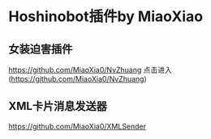 # Hoshinobot插件by MiaoXiao
## 女装迫害插件
<https://github.com/MiaoXia0/NvZhuang>
点击进入(https://github.com/MiaoXia0/NvZhuang)
## XML卡片消息发送器
<https://github.com/MiaoXia0/XMLSender>
